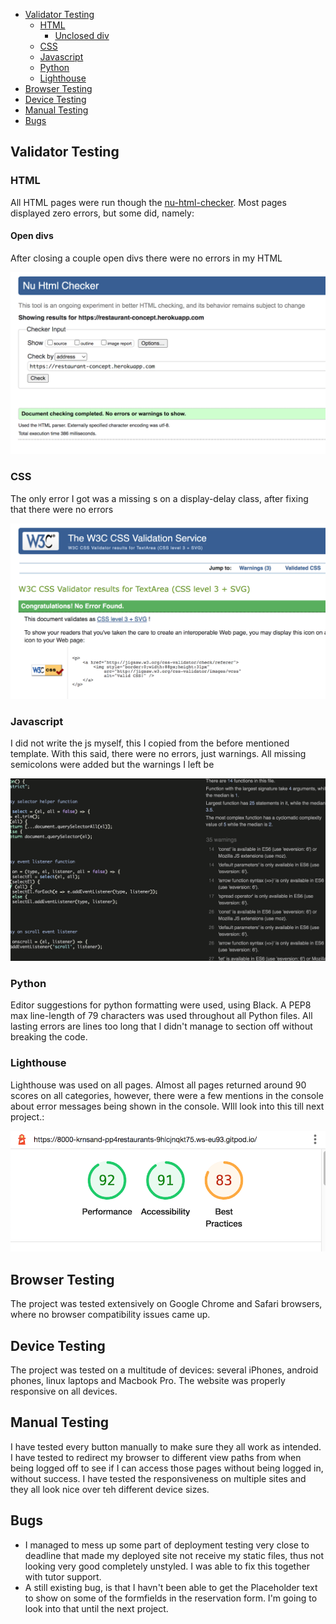 <!-- TOC -->

- [Validator Testing](#validator-testing)
    - [HTML](#html)
        - [Unclosed div](#unclosed-div)
    - [CSS](#css)
    - [Javascript](#javascript)
    - [Python](#python)
    - [Lighthouse](#lighthouse)
- [Browser Testing](#browser-testing)
- [Device Testing](#device-testing)
- [Manual Testing](#manual-testing)
- [Bugs](#bugs)

<!-- /TOC -->

## Validator Testing

### HTML

All HTML pages were run though the [nu-html-checker](https://validator.w3.org/). Most pages displayed zero errors, but some did, namely:

#### Open divs

After closing a couple open divs there were no errors in my HTML

![open div](static/assets/img/README-img/html.png)


### CSS

The only error I got was a missing s on a display-delay class, after fixing that there were no errors

![css-validator](static/assets/img/README-img/css.png)

### Javascript

I did not write the js myself, this I copied from the before mentioned template. With this said, there were no errors, just warnings. All missing semicolons were added but the warnings I left be

![js-validator](static/assets/img/README-img/javascript.png)

### Python

Editor suggestions for python formatting were used, using Black. A PEP8 max line-length of 79 characters was used throughout all Python files. All lasting errors are lines too long that I didn't manage to section off without breaking the code.

### Lighthouse

Lighthouse was used on all pages. Almost all pages returned around 90 scores on all categories, however, there were a few mentions in the console about error messages being shown in the console. WIll look into this till next project.:

![lighthouse](static/assets/img/README-img/lighthouse.png)

## Browser Testing

The project was tested extensively on Google Chrome and Safari browsers, where no browser compatibility issues came up.

## Device Testing

The project was tested on a multitude of devices: several iPhones, android phones, linux laptops and Macbook Pro. The website was properly responsive on all devices.

## Manual Testing

I have tested every button manually to make sure they all work as intended. I have tested to redirect my browser to different view paths from when being logged off to see if I can access those pages without being logged in, without success. 
I have tested the responsiveness on multiple sites and they all look nice over teh different device sizes.

## Bugs

* I managed to mess up some part of deployment testing very close to deadline that made my deployed site not receive my static files, thus not looking very good completely unstyled. I was able to fix this together with tutor support.
* A still existing bug, is that I havn't been able to get the Placeholder text to show on some of the formfields in the reservation form. I'm going to look into that until the next project.
